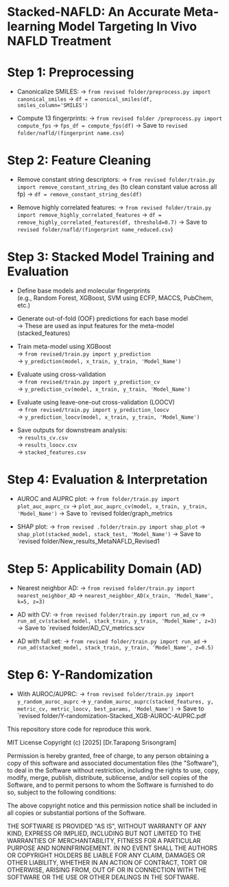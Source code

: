 # Stacked-NAFLD: An Accurate Meta-learning Model Targeting In Vivo NAFLD Treatment
# Step 1: Preprocessing
- Canonicalize SMILES:
  → `from revised folder/preprocess.py import canonical_smiles`
  → `df = canonical_smiles(df, smiles_column='SMILES')`

- Compute 13 fingerprints:
  → `from revised folder /preprocess.py import compute_fps`
  → `fps_df = compute_fps(df)`
  → Save to `revised folder/nafld/(fingerprint name.csv`)

# Step 2: Feature Cleaning
- Remove constant string descriptors:
  → `from revised folder/train.py import remove_constant_string_des` (to clean constant value across all fp)
  → `df = remove_constant_string_des(df)`

- Remove highly correlated features:
  → `from revised folder/train.py import remove_highly_correlated_features` 
  → `df = remove_highly_correlated_features(df, threshold=0.7)`
  → Save to `revised folder/nafld/(fingerprint name_reduced.csv`)

# Step 3: Stacked Model Training and Evaluation

- Define base models and molecular fingerprints  
  (e.g., Random Forest, XGBoost, SVM using ECFP, MACCS, PubChem, etc.)

- Generate out-of-fold (OOF) predictions for each base model  
  → These are used as input features for the meta-model (stacked_features)

- Train meta-model using XGBoost  
  → `from revised/train.py import y_prediction`  
  → `y_prediction(model, x_train, y_train, 'Model_Name')`

- Evaluate using cross-validation  
  → `from revised/train.py import y_prediction_cv`  
  → `y_prediction_cv(model, x_train, y_train, 'Model_Name')`

- Evaluate using leave-one-out cross-validation (LOOCV)  
  → `from revised/train.py import y_prediction_loocv`  
  → `y_prediction_loocv(model, x_train, y_train, 'Model_Name')`

- Save outputs for downstream analysis:  
  → `results_cv.csv`  
  → `results_loocv.csv`  
  → `stacked_features.csv`  

# Step 4: Evaluation & Interpretation
- AUROC and AUPRC plot:
  → `from folder/train.py import plot_auc_auprc_cv`
  → `plot_auc_auprc_cv(model, x_train, y_train, 'Model_Name')`
   → Save to `revised folder/graph_metrics

- SHAP plot:
  → `from revised .folder/train.py import shap_plot`
  → `shap_plot(stacked_model, stack_test, 'Model_Name')`
  → Save to `revised folder/New_results_MetaNAFLD_Revised1

# Step 5: Applicability Domain (AD)
- Nearest neighbor AD:
  → `from revised folder/train.py import nearest_neighbor_AD`
  → `nearest_neighbor_AD(x_train, 'Model_Name', k=5, z=3)`

- AD with CV:
  → `from revised folder/train.py import run_ad_cv`
  → `run_ad_cv(stacked_model, stack_train, y_train, 'Model_Name', z=3)`
  → Save to `revised folder/AD_CV_metrics.scv


- AD with full set:
  → `from revised folder/train.py import run_ad`
  → `run_ad(stacked_model, stack_train, y_train, 'Model_Name', z=0.5)`

# Step 6: Y-Randomization
- With AUROC/AUPRC:
  → `from revised folder/train.py import y_random_auroc_auprc`
  → `y_random_auroc_auprc(stacked_features, y, metric_cv, metric_loocv, best_params, 'Model_Name')`
  → Save to `revised folder/Y-randomization-Stacked_XGB-AUROC-AUPRC.pdf

This repository store code for reproduce this work.

MIT License
Copyright (c) [2025] [Dr.Tarapong Srisongram]

Permission is hereby granted, free of charge, to any person obtaining a copy of this software and associated documentation files (the "Software"), to deal in the Software without restriction, including the rights to use, copy, modify, merge, publish, distribute, sublicense, and/or sell copies of the Software, and to permit persons to whom the Software is furnished to do so, subject to the following conditions:

The above copyright notice and this permission notice shall be included in all copies or substantial portions of the Software.

THE SOFTWARE IS PROVIDED "AS IS", WITHOUT WARRANTY OF ANY KIND, EXPRESS OR IMPLIED, INCLUDING BUT NOT LIMITED TO THE WARRANTIES OF MERCHANTABILITY, FITNESS FOR A PARTICULAR PURPOSE AND NONINFRINGEMENT. IN NO EVENT SHALL THE AUTHORS OR COPYRIGHT HOLDERS BE LIABLE FOR ANY CLAIM, DAMAGES OR OTHER LIABILITY, WHETHER IN AN ACTION OF CONTRACT, TORT OR OTHERWISE, ARISING FROM, OUT OF OR IN CONNECTION WITH THE SOFTWARE OR THE USE OR OTHER DEALINGS IN THE SOFTWARE.
